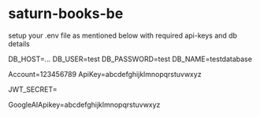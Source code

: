 # saturn-books-be


setup your .env file as mentioned below with required api-keys and db details

DB_HOST=*.*.*.*
DB_USER=test
DB_PASSWORD=test
DB_NAME=testdatabase

Account=123456789
ApiKey=abcdefghijklmnopqrstuvwxyz

JWT_SECRET=

GoogleAIApikey=abcdefghijklmnopqrstuvwxyz
